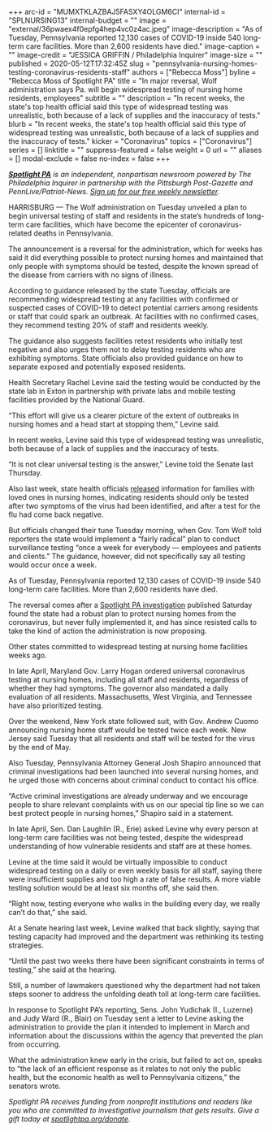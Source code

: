 +++
arc-id = "MUMXTKLAZBAJ5FASXY4OLGM6CI"
internal-id = "SPLNURSING13"
internal-budget = ""
image = "external/36pwaex4f0epfg4hep4vc0z4ac.jpeg"
image-description = "As of Tuesday, Pennsylvania reported 12,130 cases of COVID-19 inside 540 long-term care facilities. More than 2,600 residents have died."
image-caption = ""
image-credit = "JESSICA GRIFFIN / Philadelphia Inquirer"
image-size = ""
published = 2020-05-12T17:32:45Z
slug = "pennsylvania-nursing-homes-testing-coronavirus-residents-staff"
authors = ["Rebecca Moss"]
byline = "Rebecca Moss of Spotlight PA"
title = "In major reversal, Wolf administration says Pa. will begin widespread testing of nursing home residents, employees"
subtitle = ""
description = "In recent weeks, the state's top health official said this type of widespread testing was unrealistic, both because of a lack of supplies and the inaccuracy of tests."
blurb = "In recent weeks, the state's top health official said this type of widespread testing was unrealistic, both because of a lack of supplies and the inaccuracy of tests."
kicker = "Coronavirus"
topics = ["Coronavirus"]
series = []
linktitle = ""
suppress-featured = false
weight = 0
url = ""
aliases = []
modal-exclude = false
no-index = false
+++

<a href="https://www.spotlightpa.org/"><i><b>Spotlight PA</b></i></a><i> is an independent, nonpartisan newsroom powered by The Philadelphia Inquirer in partnership with the Pittsburgh Post-Gazette and PennLive/Patriot-News. </i><a href="https://www.spotlightpa.org/newsletters"><i>Sign up for our free weekly newsletter</i></a><i>.</i>

HARRISBURG — The Wolf administration on Tuesday unveiled a plan to begin universal testing of staff and residents in the state’s hundreds of long-term care facilities, which have become the epicenter of coronavirus-related deaths in Pennsylvania.

The announcement is a reversal for the administration, which for weeks has said it did everything possible to protect nursing homes and maintained that only people with symptoms should be tested, despite the known spread of the disease from carriers with no signs of illness.

According to guidance released by the state Tuesday, officials are recommending widespread testing at any facilities with confirmed or suspected cases of COVID-19 to detect potential carriers among residents or staff that could spark an outbreak. At facilities with no confirmed cases, they recommend testing 20% of staff and residents weekly.

The guidance also suggests facilities retest residents who initially test negative and also urges them not to delay testing residents who are exhibiting symptoms. State officials also provided guidance on how to separate exposed and potentially exposed residents.

Health Secretary Rachel Levine said the testing would be conducted by the state lab in Exton in partnership with private labs and mobile testing facilities provided by the National Guard.

“This effort will give us a clearer picture of the extent of outbreaks in nursing homes and a head start at stopping them,” Levine said.

In recent weeks, Levine said this type of widespread testing was unrealistic, both because of a lack of supplies and the inaccuracy of tests.

“It is not clear universal testing is the answer,” Levine told the Senate last Thursday.

<script src="https://www.spotlightpa.org/embed.js" async></script><div data-spl-embed-version="1" data-spl-src="https://www.spotlightpa.org/embeds/donate/"></div>


Also last week, state health officials <a href="" data-gone="https://www.health.pa.gov/topics/Documents/Diseases%20and%20Conditions/FAQ%20Nursing%20Home%20Staff%20and%20Families.pdf">released</a> information for families with loved ones in nursing homes, indicating residents should only be tested after two symptoms of the virus had been identified, and after a test for the flu had come back negative.

But officials changed their tune Tuesday morning, when Gov. Tom Wolf told reporters the state would implement a “fairly radical” plan to conduct surveillance testing “once a week for everybody — employees and patients and clients.” The guidance, however, did not specifically say all testing would occur once a week.

As of Tuesday, Pennsylvania reported 12,130 cases of COVID-19 inside 540 long-term care facilities. More than 2,600 residents have died.

The reversal comes after a <a href="https://www.spotlightpa.org/news/2020/05/pennsylvania-coronavirus-nursing-homes-plan-quick-strike-teams/">Spotlight PA investigation</a> published Saturday found the state had a robust plan to protect nursing homes from the coronavirus, but never fully implemented it, and has since resisted calls to take the kind of action the administration is now proposing.

Other states committed to widespread testing at nursing home facilities weeks ago.

In late April, Maryland Gov. Larry Hogan ordered universal coronavirus testing at nursing homes, including all staff and residents, regardless of whether they had symptoms. The governor also mandated a daily evaluation of all residents. Massachusetts, West Virginia, and Tennessee have also prioritized testing.

Over the weekend, New York state followed suit, with Gov. Andrew Cuomo announcing nursing home staff would be tested twice each week. New Jersey said Tuesday that all residents and staff will be tested for the virus by the end of May.

Also Tuesday, Pennsylvania Attorney General Josh Shapiro announced that criminal investigations had been launched into several nursing homes, and he urged those with concerns about criminal conduct to contact his office.

“Active criminal investigations are already underway and we encourage people to share relevant complaints with us on our special tip line so we can best protect people in nursing homes,” Shapiro said in a statement.

In late April, Sen. Dan Laughlin (R., Erie) asked Levine why every person at long-term care facilities was not being tested, despite the widespread understanding of how vulnerable residents and staff are at these homes.

Levine at the time said it would be virtually impossible to conduct widespread testing on a daily or even weekly basis for all staff, saying there were insufficient supplies and too high a rate of false results. A more viable testing solution would be at least six months off, she said then.

<script src="https://www.spotlightpa.org/embed.js" async></script><div data-spl-embed-version="1" data-spl-src="https://www.spotlightpa.org/embeds/newsletter/"></div>


“Right now, testing everyone who walks in the building every day, we really can’t do that,” she said.

At a Senate hearing last week, Levine walked that back slightly, saying that testing capacity had improved and the department was rethinking its testing strategies.

“Until the past two weeks there have been significant constraints in terms of testing,” she said at the hearing.

Still, a number of lawmakers questioned why the department had not taken steps sooner to address the unfolding death toll at long-term care facilities.

In response to Spotlight PA’s reporting, Sens. John Yudichak (I., Luzerne) and Judy Ward (R., Blair) on Tuesday sent a letter to Levine asking the administration to provide the plan it intended to implement in March and information about the discussions within the agency that prevented the plan from occurring.

What the administration knew early in the crisis, but failed to act on, speaks to “the lack of an efficient response as it relates to not only the public health, but the economic health as well to Pennsylvania citizens,” the senators wrote.

<i>Spotlight PA receives funding from nonprofit institutions and readers like you who are committed to investigative journalism that gets results. Give a gift today at </i><a href="https://www.spotlightpa.org/donate"><i>spotlightpa.org/donate</i></a><i>.</i>
